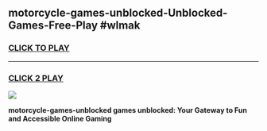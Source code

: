 
## motorcycle-games-unblocked-Unblocked-Games-Free-Play #wlmak
<h3>
<a href="https://us.freeplayer.one?title=motorcycle-games-unblocked&ref=9M">CLICK TO PLAY</a></h3>
<hr>

<h3>
<a href="https://us.freeplayer.one?title=motorcycle-games-unblocked&ref=9M">CLICK 2 PLAY</a>
  
</h3>

<a href="https://us.freeplayer.one?title=motorcycle-games-unblocked&ref=9M"><img src="https://clearcache.store/games.png"></a>


**motorcycle-games-unblocked games unblocked: Your Gateway to Fun and Accessible Online Gaming**
